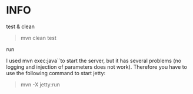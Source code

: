 # INFO

test & clean

> mvn clean test

run

I used mvn exec:java``to start the server, but it has several problems (no logging and injection of parameters does not work).
Therefore you have to use the following command to start jetty:

> mvn -X jetty:run